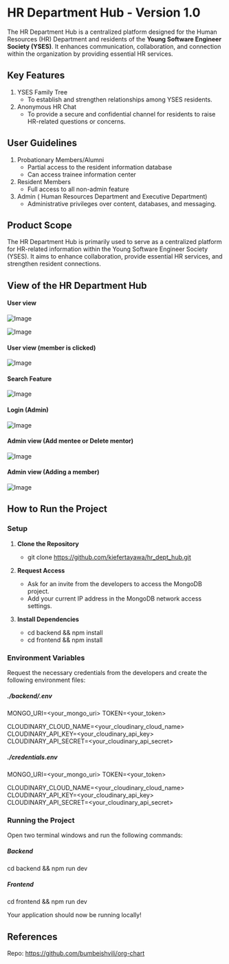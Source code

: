 # HR Department Hub - Version 1.0
The HR Department Hub is a centralized platform designed for the Human Resources (HR) Department and residents of the **Young Software Engineer Society (YSES)**. It enhances communication, collaboration, and connection within the organization by providing essential HR services.

## Key Features
1. YSES Family Tree
   - To establish and strengthen relationships among YSES residents.
2. Anonymous HR Chat
   - To provide a secure and confidential channel for residents to raise HR-related questions or concerns.

## User Guidelines
1. Probationary Members/Alumni
   - Partial access to the resident information database
   - Can access trainee information center
3. Resident Members
   - Full access to all non-admin feature 
5. Admin ( Human Resources Department and Executive Department)
   - Administrative privileges over content, databases, and messaging.

## Product Scope
The HR Department Hub is primarily used to serve as a centralized platform for HR-related information within the Young Software Engineer Society (YSES). It aims to enhance collaboration, provide essential HR services, and strengthen resident connections.

## View of the HR Department Hub 
#### User view

![Image](https://github.com/user-attachments/assets/a0ac35f6-ad8a-4798-a7bc-fd2251577557)

![Image](https://github.com/user-attachments/assets/9d8b3e1b-9f46-4f2d-a967-e4f8dbd3be2f)

#### User view (member is clicked)

![Image](https://github.com/user-attachments/assets/abcf159b-80bc-4307-b8cb-9f3b9e0b853f)

#### Search Feature

![Image](https://github.com/user-attachments/assets/2193e1fb-559a-4855-b2f9-82a18ca8cb4b)

#### Login (Admin)

![Image](https://github.com/user-attachments/assets/4fa0557d-12b0-483b-87ae-779405fd6f3f)

#### Admin view (Add mentee or Delete mentor)

![Image](https://github.com/user-attachments/assets/aa12926e-3c7f-4630-bf05-29680f217033)

#### Admin view (Adding a member)

![Image](https://github.com/user-attachments/assets/f3042e46-7e49-4b52-a863-874ff0bf555e)

## How to Run the Project
### Setup

1. **Clone the Repository**
   - git clone https://github.com/kiefertayawa/hr_dept_hub.git

2. **Request Access**
   - Ask for an invite from the developers to access the MongoDB project.
   - Add your current IP address in the MongoDB network access settings.

3. **Install Dependencies**
   - cd backend && npm install
   - cd frontend && npm install

### Environment Variables
Request the necessary credentials from the developers and create the following environment files:

##### ./backend/.env
MONGO_URI=<your_mongo_uri>
TOKEN=<your_token>

CLOUDINARY_CLOUD_NAME=<your_cloudinary_cloud_name>
CLOUDINARY_API_KEY=<your_cloudinary_api_key>
CLOUDINARY_API_SECRET=<your_cloudinary_api_secret>

##### ./credentials.env
MONGO_URI=<your_mongo_uri>
TOKEN=<your_token>

CLOUDINARY_CLOUD_NAME=<your_cloudinary_cloud_name>
CLOUDINARY_API_KEY=<your_cloudinary_api_key>
CLOUDINARY_API_SECRET=<your_cloudinary_api_secret>

### Running the Project
Open two terminal windows and run the following commands:

##### Backend
cd backend && npm run dev

##### Frontend
cd frontend && npm run dev

Your application should now be running locally!

## References
Repo: https://github.com/bumbeishvili/org-chart
